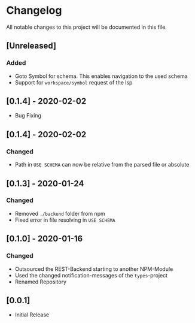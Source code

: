 # Changelog

All notable changes to this project will be documented in this file.

## [Unreleased]

### Added

- Goto Symbol for schema. This enables navigation to the used schema
- Support for `workspace/symbol` request of the lsp

## [0.1.4] - 2020-02-02

- Bug Fixing

## [0.1.4] - 2020-02-02

### Changed

- Path in `USE SCHEMA` can now be relative from the parsed file or absolute

## [0.1.3] - 2020-01-24

### Changed

- Removed `./backend` folder from npm
- Fixed error in file resolving in `USE SCHEMA`

## [0.1.0] - 2020-01-16

### Changed

- Outsourced the REST-Backend starting to another NPM-Module
- Used the changed notification-messages of the `types`-project
- Renamed Repository

## [0.0.1]

- Initial Release
